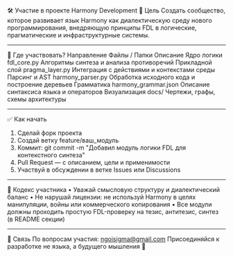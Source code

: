 🛠️ Участие в проекте Harmony Development
📌 Цель
Создать сообщество, которое развивает язык Harmony как диалектическую среду нового программирования, внедряющую принципы FDL в логические, прагматические и инфраструктурные системы.
________________________________________
📂 Где участвовать?
Направление	Файлы / Папки	Описание
Ядро логики	fdl_core.py	Алгоритмы синтеза и анализа противоречий
Прикладной слой	pragma_layer.py	Интеграция с действиями и контекстами среды
Парсинг и AST	harmony_parser.py	Обработка исходного кода и построение деревьев
Грамматика	harmony_grammar.json	Описание синтаксиса языка и операторов
Визуализация	docs/	Чертежи, графы, схемы архитектуры
________________________________________
✅ Как начать
1.	Сделай форк проекта
2.	Создай ветку feature/ваш_модуль
3.	Коммит: git commit -m "Добавил модуль логики FDL для контекстного синтеза"
4.	Pull Request — с описанием, цели и применимости
5.	Участвуй в обсуждении в ветке Issues или Discussions
________________________________________
📜 Кодекс участника
•	Уважай смысловую структуру и диалектический баланс
•	Не нарушай лицензии: не используй Harmony в целях манипуляции, войны или коммерческого копирования
•	Все модули должны проходить простую FDL-проверку на тезис, антитезис, синтез (в README секции)
________________________________________
📧 Связь
По вопросам участия: ngoisigma@gmail.com
Присоединяйся к разработке не языка, а будущего мышления 🌱


